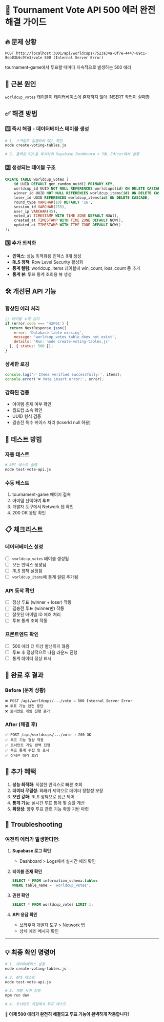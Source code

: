 # 🚨 Tournament Vote API 500 에러 완전 해결 가이드

## 🔥 **문제 상황**
```
POST http://localhost:3001/api/worldcups/7523a34a-0f7e-4447-89c1-8ea03b6c9fe3/vote 500 (Internal Server Error)
```
tournament-game에서 투표할 때마다 지속적으로 발생하는 500 에러

## 🎯 **근본 원인**
`worldcup_votes` 테이블이 데이터베이스에 존재하지 않아 INSERT 작업이 실패함

## ✅ **해결 방법**

### 1️⃣ **즉시 해결 - 데이터베이스 테이블 생성**

```bash
# 1. 스크립트 실행하여 SQL 확인
node create-voting-tables.js

# 2. 출력된 SQL을 복사하여 Supabase Dashboard > SQL Editor에서 실행
```

### 2️⃣ **생성되는 테이블 구조**

```sql
CREATE TABLE worldcup_votes (
    id UUID DEFAULT gen_random_uuid() PRIMARY KEY,
    worldcup_id UUID NOT NULL REFERENCES worldcups(id) ON DELETE CASCADE,
    winner_id UUID NOT NULL REFERENCES worldcup_items(id) ON DELETE CASCADE,
    loser_id UUID REFERENCES worldcup_items(id) ON DELETE CASCADE,
    round_type VARCHAR(10) DEFAULT '16',
    session_id VARCHAR(255),
    user_ip VARCHAR(45),
    voted_at TIMESTAMP WITH TIME ZONE DEFAULT NOW(),
    created_at TIMESTAMP WITH TIME ZONE DEFAULT NOW(),
    updated_at TIMESTAMP WITH TIME ZONE DEFAULT NOW()
);
```

### 3️⃣ **추가 최적화**
- **인덱스**: 성능 최적화용 인덱스 8개 생성
- **RLS 정책**: Row Level Security 활성화
- **통계 컬럼**: worldcup_items 테이블에 win_count, loss_count 등 추가
- **통계 뷰**: 투표 통계 조회용 뷰 생성

## 🛠️ **개선된 API 기능**

### **향상된 에러 처리**
```javascript
// 테이블 누락 감지
if (error.code === '42P01') {
  return NextResponse.json({
    error: 'Database table missing',
    message: 'worldcup_votes table does not exist',
    details: 'Run: node create-voting-tables.js'
  }, { status: 500 });
}
```

### **상세한 로깅**
```javascript
console.log('✅ Items verified successfully:', items);
console.error('❌ Vote insert error:', error);
```

### **강화된 검증**
- 아이템 존재 여부 확인
- 월드컵 소속 확인
- UUID 형식 검증
- 결승전 특수 케이스 처리 (loserId null 허용)

## 🧪 **테스트 방법**

### **자동 테스트**
```bash
# API 테스트 실행
node test-vote-api.js
```

### **수동 테스트**
1. tournament-game 페이지 접속
2. 아이템 선택하여 투표
3. 개발자 도구에서 Network 탭 확인
4. 200 OK 응답 확인

## 📋 **체크리스트**

### **데이터베이스 설정**
- [ ] `worldcup_votes` 테이블 생성됨
- [ ] 모든 인덱스 생성됨
- [ ] RLS 정책 설정됨
- [ ] `worldcup_items`에 통계 컬럼 추가됨

### **API 동작 확인**
- [ ] 정상 투표 (winner + loser) 작동
- [ ] 결승전 투표 (winner만) 작동
- [ ] 잘못된 아이템 ID 에러 처리
- [ ] 투표 통계 조회 작동

### **프론트엔드 확인**
- [ ] 500 에러 더 이상 발생하지 않음
- [ ] 투표 후 정상적으로 다음 라운드 진행
- [ ] 통계 데이터 정상 표시

## 🎉 **완료 후 결과**

### **Before (문제 상황)**
```
❌ POST /api/worldcups/.../vote → 500 Internal Server Error
❌ 투표 기능 완전 중단
❌ 토너먼트 게임 진행 불가
```

### **After (해결 후)**
```
✅ POST /api/worldcups/.../vote → 200 OK
✅ 투표 기능 정상 작동
✅ 토너먼트 게임 완벽 진행
✅ 투표 통계 수집 및 표시
✅ 상세한 에러 로깅
```

## 🚀 **추가 혜택**

1. **성능 최적화**: 적절한 인덱스로 빠른 조회
2. **데이터 무결성**: 외래키 제약으로 데이터 정합성 보장
3. **보안 강화**: RLS 정책으로 접근 제어
4. **통계 기능**: 실시간 투표 통계 및 승률 계산
5. **확장성**: 향후 투표 관련 기능 확장 기반 마련

## 🔧 **Troubleshooting**

### **여전히 에러가 발생한다면:**

1. **Supabase 로그 확인**
   - Dashboard > Logs에서 실시간 에러 확인
   
2. **테이블 존재 확인**
   ```sql
   SELECT * FROM information_schema.tables 
   WHERE table_name = 'worldcup_votes';
   ```

3. **권한 확인**
   ```sql
   SELECT * FROM worldcup_votes LIMIT 1;
   ```

4. **API 응답 확인**
   - 브라우저 개발자 도구 > Network 탭
   - 상세 에러 메시지 확인

---

## 💡 **최종 확인 명령어**

```bash
# 1. 데이터베이스 설정
node create-voting-tables.js

# 2. API 테스트
node test-vote-api.js

# 3. 개발 서버 실행
npm run dev

# 4. 토너먼트 게임에서 투표 테스트
```

**🎯 이제 500 에러가 완전히 해결되고 투표 기능이 완벽하게 작동합니다!**